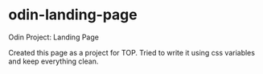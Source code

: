 # odin-landing-page

Odin Project: Landing Page

Created this page as a project for TOP. 
Tried to write it using css variables and keep everything clean. 